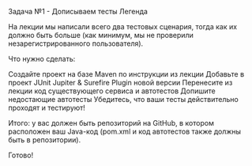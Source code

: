 Задача №1 - Дописываем тесты
Легенда

На лекции мы написали всего два тестовых сценария, тогда как их должно быть больше (как минимум, мы не проверили незарегистрированного пользователя).

Что нужно сделать:

Создайте проект на базе Maven по инструкции из лекции
Добавьте в проект JUnit Jupiter & Surefire Plugin новой версии
Перенесите из лекции код существующего сервиса и автотестов
Допишите недостающие автотесты
Убедитесь, что ваши тесты действительно проходят и тестируют!

Итого: у вас должен быть репозиторий на GitHub, в котором расположен ваш Java-код (pom.xml и код автотестов также должны быть в репозитории).

Готово!
